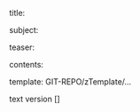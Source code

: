 title:				

subject:				

teaser:				

contents:				

template: GIT-REPO/zTemplate/...

text version 			[] 